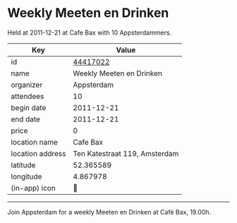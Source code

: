 # Weekly Meeten en Drinken
Held at 2011-12-21 at Cafe Bax with 10 Appsterdammers.
        
|Key|Value
|---|---|
|id|[44417022](https://www.meetup.com/appsterdam/events/44417022/)|
|name|Weekly Meeten en Drinken|
|organizer|Appsterdam|
|attendees|10|
|begin date|2011-12-21|
|end date|2011-12-21|
|price|0|
|location name|Cafe Bax|
|location address|Ten Katestraat 119, Amsterdam|
|latitude|52.365589|
|longitude|4.867978|
|(in-app) icon|🍺|

---

Join Appsterdam for a weekly Meeten en Drinken at Café Bax, 19.00h.


